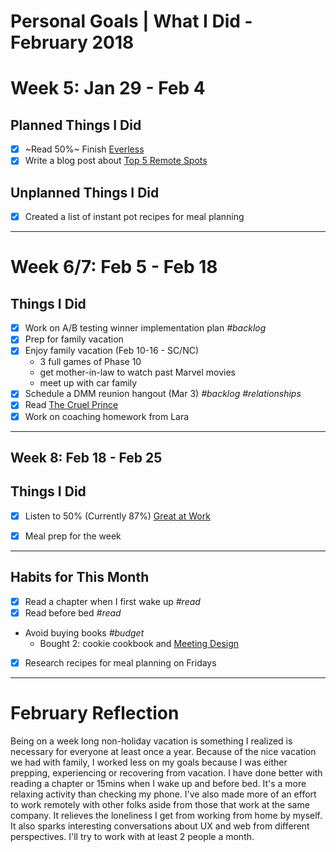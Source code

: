 Personal Goals | What I Did - February 2018
==============

# Week 5: Jan 29 - Feb 4

## Planned Things I Did 
- [x] ~Read 50%~ Finish [Everless](https://www.goodreads.com/book/show/32320661-everless)
- [x] Write a blog post about [Top 5 Remote Spots](http://candicodeit.tumblr.com/post/170589018441/my-top-remote-work-spots-in-hampton-roads)

## Unplanned Things I Did 
- [x] Created a list of instant pot recipes for meal planning
---

# Week 6/7: Feb 5 - Feb 18

## Things I Did
- [x] Work on A/B testing winner implementation plan *#backlog*
- [x] Prep for family vacation
- [x] Enjoy family vacation (Feb 10-16 - SC/NC)
  - 3 full games of Phase 10
  - get mother-in-law to watch past Marvel movies
  - meet up with car family
- [x] Schedule a DMM reunion hangout (Mar 3) *#backlog* *#relationships*
- [x] Read [The Cruel Prince](https://www.goodreads.com/book/show/26032825-the-cruel-prince)
- [x] Work on coaching homework from Lara

---

## Week 8: Feb 18 - Feb 25

## Things I Did
- [x] Listen to 50% (Currently 87%) [Great at Work](https://www.goodreads.com/book/show/35297611-great-at-work)
- [x] Meal prep for the week


---
## Habits for This Month
- [x] Read a chapter when I first wake up *#read*
- [x] Read before bed *#read*
- Avoid buying books *#budget*
  - Bought 2: cookie cookbook and [Meeting Design](http://rosenfeldmedia.com/books/meeting-design/)
- [x] Research recipes for meal planning on Fridays

---


# February Reflection

Being on a week long non-holiday vacation is something I realized is necessary for everyone at least once a year. Because of the nice vacation we had with family, I worked less on my goals because I was either prepping, experiencing or recovering from vacation. I have done better with reading a chapter or 15mins when I wake up and before bed. It's a more relaxing activity than checking my phone. I've also made more of an effort to work remotely with other folks aside from those that work at the same company. It relieves the loneliness I get from working from home by myself. It also sparks interesting conversations about UX and web from different perspectives. I'll try to work with at least 2 people a month. 
